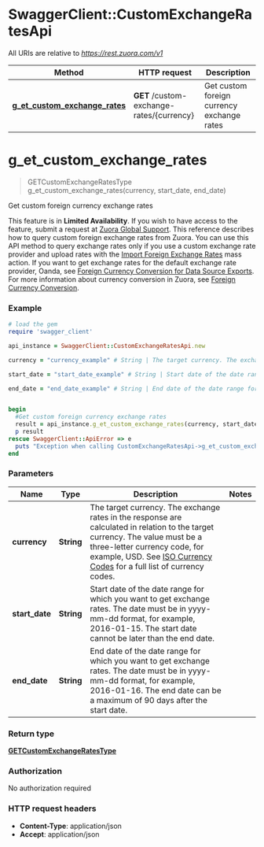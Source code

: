 # SwaggerClient::CustomExchangeRatesApi

All URIs are relative to *https://rest.zuora.com/v1*

Method | HTTP request | Description
------------- | ------------- | -------------
[**g_et_custom_exchange_rates**](CustomExchangeRatesApi.md#g_et_custom_exchange_rates) | **GET** /custom-exchange-rates/{currency} | Get custom foreign currency exchange rates


# **g_et_custom_exchange_rates**
> GETCustomExchangeRatesType g_et_custom_exchange_rates(currency, start_date, end_date)

Get custom foreign currency exchange rates

This feature is in **Limited Availability**. If you wish to have access to the feature, submit a request at [Zuora Global Support](http://support.zuora.com/).   This reference describes how to query custom foreign exchange rates from Zuora. You can use this API method to query exchange rates only if you use a custom exchange rate provider and upload rates with the [Import Foreign Exchange Rates](https://knowledgecenter.zuora.com/CC_Finance/Mass_Updater/Import_Foreign_Exchange_Rates) mass action. If you want to get exchange rates for the default exchange rate provider, Oanda, see [Foreign Currency Conversion for Data Source Exports](https://knowledgecenter.zuora.com/CC_Finance/Foreign_Currency_Conversion/Foreign_Currency_Conversion_for_Data_Source_Exports).  For more information about currency conversion in Zuora, see [Foreign Currency Conversion](https://knowledgecenter.zuora.com/CC_Finance/Foreign_Currency_Conversion). 

### Example
```ruby
# load the gem
require 'swagger_client'

api_instance = SwaggerClient::CustomExchangeRatesApi.new

currency = "currency_example" # String | The target currency. The exchange rates in the response are calculated in relation to the target currency.  The value must be a three-letter currency code, for example, USD. See [ISO Currency Codes](https://knowledgecenter.zuora.com/BC_Developers/SOAP_API/J_Country%2C_State%2C_and_Province_Codes/D_Currencies_and_Their_3-Letter_Codes) for a full list of currency codes. 

start_date = "start_date_example" # String | Start date of the date range for which you want to get exchange rates.  The date must be in yyyy-mm-dd format, for example, 2016-01-15. The start date cannot be later than the end date. 

end_date = "end_date_example" # String | End date of the date range for which you want to get exchange rates.  The date must be in yyyy-mm-dd format, for example, 2016-01-16. The end date can be a maximum of 90 days after the start date. 


begin
  #Get custom foreign currency exchange rates
  result = api_instance.g_et_custom_exchange_rates(currency, start_date, end_date)
  p result
rescue SwaggerClient::ApiError => e
  puts "Exception when calling CustomExchangeRatesApi->g_et_custom_exchange_rates: #{e}"
end
```

### Parameters

Name | Type | Description  | Notes
------------- | ------------- | ------------- | -------------
 **currency** | **String**| The target currency. The exchange rates in the response are calculated in relation to the target currency.  The value must be a three-letter currency code, for example, USD. See [ISO Currency Codes](https://knowledgecenter.zuora.com/BC_Developers/SOAP_API/J_Country%2C_State%2C_and_Province_Codes/D_Currencies_and_Their_3-Letter_Codes) for a full list of currency codes.  | 
 **start_date** | **String**| Start date of the date range for which you want to get exchange rates.  The date must be in yyyy-mm-dd format, for example, 2016-01-15. The start date cannot be later than the end date.  | 
 **end_date** | **String**| End date of the date range for which you want to get exchange rates.  The date must be in yyyy-mm-dd format, for example, 2016-01-16. The end date can be a maximum of 90 days after the start date.  | 

### Return type

[**GETCustomExchangeRatesType**](GETCustomExchangeRatesType.md)

### Authorization

No authorization required

### HTTP request headers

 - **Content-Type**: application/json
 - **Accept**: application/json



